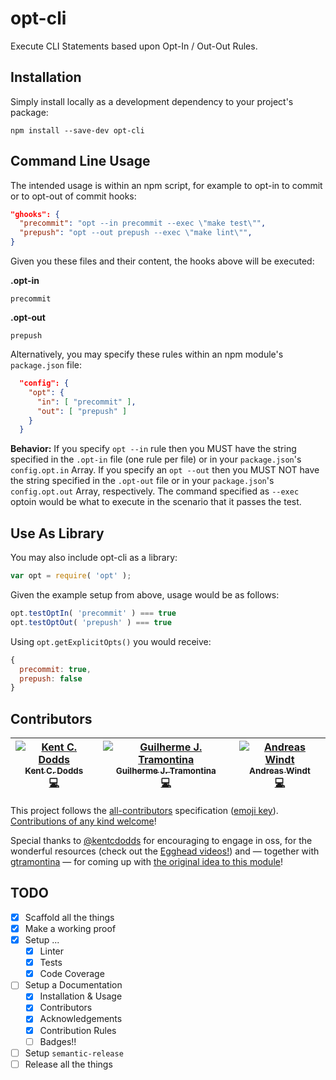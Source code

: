 # opt-cli
Execute CLI Statements based upon Opt-In / Out-Out Rules.

## Installation

Simply install locally as a development dependency to your project's package:

```
npm install --save-dev opt-cli
```

## Command Line Usage

The intended usage is within an npm script, for example to opt-in to commit or to opt-out of commit hooks:

```JSON
"ghooks": {
  "precommit": "opt --in precommit --exec \"make test\"",
  "prepush": "opt --out prepush --exec \"make lint\"",
}
```

Given you these files and their content, the hooks above will be executed:

**.opt-in**
```
precommit
```

**.opt-out**

```
prepush
```

Alternatively, you may specify these rules within an npm module's `package.json` file:

```JSON
  "config": {
    "opt": {
      "in": [ "precommit" ],
      "out": [ "prepush" ]
    }
  }
```

**Behavior:**
If you specify `opt --in` rule then you MUST have the string specified in the `.opt-in` file (one rule per file) or in your `package.json`'s `config.opt.in` Array. If you specify an `opt --out` then you MUST NOT have the string specified in the `.opt-out` file or in your `package.json`'s `config.opt.out` Array, respectively.
The command specified as `--exec` optoin would be what to execute in the scenario that it passes the test.

## Use As Library

You may also include opt-cli as a library:

```JavaScript
var opt = require( 'opt' );
```

Given the example setup from above, usage would be as follows:

```JavaScript
opt.testOptIn( 'precommit' ) === true
opt.testOptOut( 'prepush' ) === true
```

Using `opt.getExplicitOpts()` you would receive:

```JavaScript
{
  precommit: true,
  prepush: false
}
```

## Contributors

<!-- ALL-CONTRIBUTORS-LIST:START - Do not remove or modify this section -->
| [![Kent C. Dodds](https://avatars3.githubusercontent.com/u/1500684?v=3&s=100)<br /><sub>Kent C. Dodds</sub>]()<br />[💻](https://github.com/ta2edchimp/opt-cli/commits?author=kentcdodds) | [![Guilherme J. Tramontina](https://avatars2.githubusercontent.com/u/374635?v=3&s=100)<br /><sub>Guilherme J. Tramontina</sub>]()<br />[💻](https://github.com/ta2edchimp/opt-cli/commits?author=gtramontina) | [![Andreas Windt](https://avatars1.githubusercontent.com/u/262436?v=3&s=100)<br /><sub>Andreas Windt</sub>]()<br />[💻](https://github.com/ta2edchimp/opt-cli/commits?author=ta2edchimp) |
| :---: | :---: | :---: |
<!-- ALL-CONTRIBUTORS-LIST:END -->

This project follows the [all-contributors](https://github.com/kentcdodds/all-contributors) specification ([emoji key](https://github.com/kentcdodds/all-contributors#emoji-key)).
[Contributions of any kind welcome](CONTRIBUTING.md)!

Special thanks to [@kentcdodds](https://github.com/kentcdodds) for encouraging to engage in oss, for the wonderful resources (check out the [Egghead videos!](https://egghead.io/series/how-to-write-an-open-source-javascript-library)) and — together with [gtramontina](https://github.com/gtramontina) — for coming up with [the original idea to this module](https://github.com/gtramontina/ghooks/issues/48#issuecomment-194002689)!

## TODO

- [x] Scaffold all the things
- [x] Make a working proof
- [x] Setup ...
  - [x] Linter
  - [x] Tests
  - [x] Code Coverage
- [ ] Setup a Documentation
  - [x] Installation & Usage
  - [x] Contributors
  - [x] Acknowledgements
  - [x] Contribution Rules
  - [ ] Badges!!
- [ ] Setup `semantic-release`
- [ ] Release all the things

